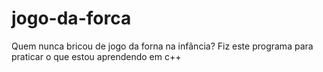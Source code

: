 # jogo-da-forca
 Quem nunca bricou de jogo da forna na infância? Fiz este programa para praticar o que estou aprendendo em c++
